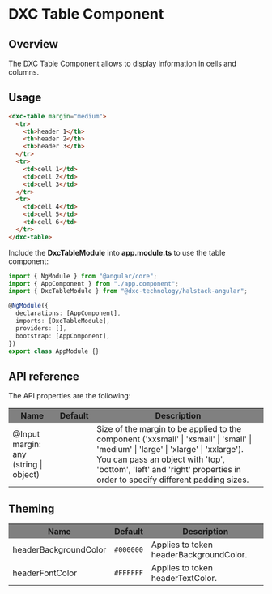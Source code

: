 # DXC Table Component

## Overview

The DXC Table Component allows to display information in cells and columns.

## Usage

```html
<dxc-table margin="medium">
  <tr>
    <th>header 1</th>
    <th>header 2</th>
    <th>header 3</th>
  </tr>
  <tr>
    <td>cell 1</td>
    <td>cell 2</td>
    <td>cell 3</td>
  </tr>
  <tr>
    <td>cell 4</td>
    <td>cell 5</td>
    <td>cell 6</td>
  </tr>
</dxc-table>
```

Include the **DxcTableModule** into **app.module.ts** to use the table component:

```ts
import { NgModule } from "@angular/core";
import { AppComponent } from "./app.component";
import { DxcTableModule } from "@dxc-technology/halstack-angular";

@NgModule({
  declarations: [AppComponent],
  imports: [DxcTableModule],
  providers: [],
  bootstrap: [AppComponent],
})
export class AppModule {}
```

## API reference

The API properties are the following:

<table>
    <tr style="background-color: grey">
        <th>Name</th>
        <th>Default</th>
        <th>Description</th>
    </tr>
    <tr>
        <td>@Input<br>margin: any (string | object)</td>
        <td></td>
        <td>
            Size of the margin to be applied to the component ('xxsmall' | 
            'xsmall' | 'small' | 'medium' | 'large' | 'xlarge' | 'xxlarge'). You 
            can pass an object with 'top', 'bottom', 'left' and 'right' properties 
            in order to specify different padding sizes.
        </td>
    </tr>
</table>

## Theming

<table>
    <tr style="background-color: grey">
        <th>Name</th>
        <th>Default</th>
        <th>Description</th>
    </tr>
    <tr>
        <td>headerBackgroundColor</td>
        <td><code>#000000</code></td>
        <td>Applies to token headerBackgroundColor.</td>
    </tr>
    <tr>
        <td>headerFontColor</td>
        <td><code>#FFFFFF</code></td>
        <td>Applies to token headerTextColor.</td>
    </tr>
</table>
